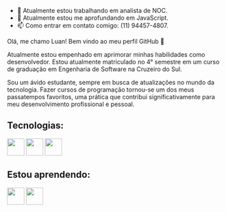 - 🔭 Atualmente estou trabalhando em analista de NOC.
- 🌱 Atualmente estou me aprofundando em JavaScript.
- 📫 Como entrar em contato comigo: (11) 94457-4807.

Olá, me chamo Luan! 
Bem vindo ao meu perfil GitHub 👋

Atualmente estou empenhado em aprimorar minhas habilidades como desenvolvedor.
Estou atualmente matriculado no 4° semestre em um curso de graduação em Engenharia de Software na Cruzeiro do Sul.

Sou um ávido estudante, sempre em busca de atualizações no mundo da tecnologia.
Fazer cursos de programação tornou-se um dos meus passatempos favoritos, uma prática que contribui significativamente para meu desenvolvimento profissional e pessoal.

## Tecnologias:

<img loading="lazy" src="https://cdn.jsdelivr.net/gh/devicons/devicon/icons/git/git-original.svg" width="40" height="40"/>

<img loading="lazy" src="https://cdn.jsdelivr.net/gh/devicons/devicon@latest/icons/threedsmax/threedsmax-original.svg" width="40" height="40"/>

<img loading="lazy" src="https://cdn.jsdelivr.net/gh/devicons/devicon@latest/devicon.min.css" width="40" height="40"/>

## Estou aprendendo:

<img loading="lazy" src="https://cdn.jsdelivr.net/gh/devicons/devicon@latest/devicon.min.css" width="40" height="40"/>

<img loading="lazy" src="https://cdn.jsdelivr.net/gh/devicons/devicon@latest/devicon.min.css" width="40" height="40"/>



